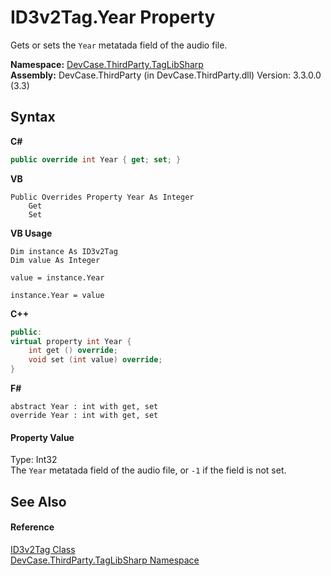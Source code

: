# ID3v2Tag.Year Property 
 

Gets or sets the `Year` metatada field of the audio file.

**Namespace:**&nbsp;<a href="N_DevCase_ThirdParty_TagLibSharp">DevCase.ThirdParty.TagLibSharp</a><br />**Assembly:**&nbsp;DevCase.ThirdParty (in DevCase.ThirdParty.dll) Version: 3.3.0.0 (3.3)

## Syntax

**C#**<br />
``` C#
public override int Year { get; set; }
```

**VB**<br />
``` VB
Public Overrides Property Year As Integer
	Get
	Set
```

**VB Usage**<br />
``` VB Usage
Dim instance As ID3v2Tag
Dim value As Integer

value = instance.Year

instance.Year = value
```

**C++**<br />
``` C++
public:
virtual property int Year {
	int get () override;
	void set (int value) override;
}
```

**F#**<br />
``` F#
abstract Year : int with get, set
override Year : int with get, set
```


#### Property Value
Type: Int32<br />The `Year` metatada field of the audio file, or `-1` if the field is not set.

## See Also


#### Reference
<a href="T_DevCase_ThirdParty_TagLibSharp_ID3v2Tag">ID3v2Tag Class</a><br /><a href="N_DevCase_ThirdParty_TagLibSharp">DevCase.ThirdParty.TagLibSharp Namespace</a><br />